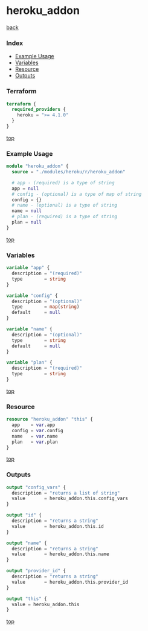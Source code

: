 # heroku_addon

[back](../heroku.md)

### Index

- [Example Usage](#example-usage)
- [Variables](#variables)
- [Resource](#resource)
- [Outputs](#outputs)

### Terraform

```terraform
terraform {
  required_providers {
    heroku = ">= 4.1.0"
  }
}
```

[top](#index)

### Example Usage

```terraform
module "heroku_addon" {
  source = "./modules/heroku/r/heroku_addon"

  # app - (required) is a type of string
  app = null
  # config - (optional) is a type of map of string
  config = {}
  # name - (optional) is a type of string
  name = null
  # plan - (required) is a type of string
  plan = null
}
```

[top](#index)

### Variables

```terraform
variable "app" {
  description = "(required)"
  type        = string
}

variable "config" {
  description = "(optional)"
  type        = map(string)
  default     = null
}

variable "name" {
  description = "(optional)"
  type        = string
  default     = null
}

variable "plan" {
  description = "(required)"
  type        = string
}
```

[top](#index)

### Resource

```terraform
resource "heroku_addon" "this" {
  app    = var.app
  config = var.config
  name   = var.name
  plan   = var.plan
}
```

[top](#index)

### Outputs

```terraform
output "config_vars" {
  description = "returns a list of string"
  value       = heroku_addon.this.config_vars
}

output "id" {
  description = "returns a string"
  value       = heroku_addon.this.id
}

output "name" {
  description = "returns a string"
  value       = heroku_addon.this.name
}

output "provider_id" {
  description = "returns a string"
  value       = heroku_addon.this.provider_id
}

output "this" {
  value = heroku_addon.this
}
```

[top](#index)
